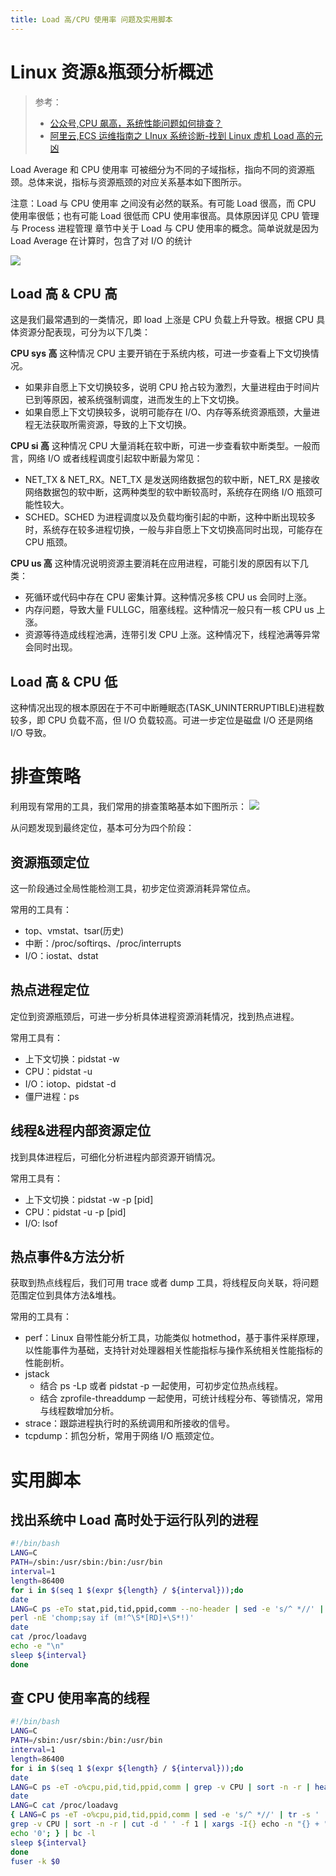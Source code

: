 ```yaml
---
title: Load 高/CPU 使用率 问题及实用脚本
---
```


# Linux 资源&瓶颈分析概述

> 参考：
> - [公众号,CPU 飙高，系统性能问题如何排查？](https://mp.weixin.qq.com/s/fzLcAkYwKhj-9hgoVkTzaw)
> - [阿里云,ECS 运维指南之 LInux 系统诊断-找到 Linux 虚机 Load 高的元凶](https://developer.aliyun.com/topic/download?id=143)

Load Average 和 CPU 使用率 可被细分为不同的子域指标，指向不同的资源瓶颈。总体来说，指标与资源瓶颈的对应关系基本如下图所示。

注意：Load 与 CPU 使用率 之间没有必然的联系。有可能 Load 很高，而 CPU 使用率很低；也有可能 Load 很低而 CPU 使用率很高。具体原因详见 CPU 管理 与 Process 进程管理 章节中关于 Load 与 CPU 使用率的概念。简单说就是因为 Load Average 在计算时，包含了对 I/O 的统计

![](https://notes-learning.oss-cn-beijing.aliyuncs.com/go9krg/1616164005685-f19dcd0b-9837-42cb-aeaa-a48586cf1cca.jpeg)

## Load 高 & CPU 高

这是我们最常遇到的一类情况，即 load 上涨是 CPU 负载上升导致。根据 CPU 具体资源分配表现，可分为以下几类：

**CPU sys 高**
这种情况 CPU 主要开销在于系统内核，可进一步查看上下文切换情况。

- 如果非自愿上下文切换较多，说明 CPU 抢占较为激烈，大量进程由于时间片已到等原因，被系统强制调度，进而发生的上下文切换。
- 如果自愿上下文切换较多，说明可能存在 I/O、内存等系统资源瓶颈，大量进程无法获取所需资源，导致的上下文切换。

**CPU si 高**
这种情况 CPU 大量消耗在软中断，可进一步查看软中断类型。一般而言，网络 I/O 或者线程调度引起软中断最为常见：

- NET_TX & NET_RX。NET_TX 是发送网络数据包的软中断，NET_RX 是接收网络数据包的软中断，这两种类型的软中断较高时，系统存在网络 I/O 瓶颈可能性较大。
- SCHED。SCHED 为进程调度以及负载均衡引起的中断，这种中断出现较多时，系统存在较多进程切换，一般与非自愿上下文切换高同时出现，可能存在 CPU 瓶颈。

**CPU us 高**
这种情况说明资源主要消耗在应用进程，可能引发的原因有以下几类：

- 死循环或代码中存在 CPU 密集计算。这种情况多核 CPU us 会同时上涨。
- 内存问题，导致大量 FULLGC，阻塞线程。这种情况一般只有一核 CPU us 上涨。
- 资源等待造成线程池满，连带引发 CPU 上涨。这种情况下，线程池满等异常会同时出现。

## Load 高 & CPU 低

这种情况出现的根本原因在于不可中断睡眠态(TASK_UNINTERRUPTIBLE)进程数较多，即 CPU 负载不高，但 I/O 负载较高。可进一步定位是磁盘 I/O 还是网络 I/O 导致。

# 排查策略

利用现有常用的工具，我们常用的排查策略基本如下图所示：
![](https://notes-learning.oss-cn-beijing.aliyuncs.com/go9krg/1616164005644-f386b76a-e4ac-447e-b4fc-185c5393c19f.jpeg)

从问题发现到最终定位，基本可分为四个阶段：

## 资源瓶颈定位

这一阶段通过全局性能检测工具，初步定位资源消耗异常位点。

常用的工具有：

- top、vmstat、tsar(历史)
- 中断：/proc/softirqs、/proc/interrupts
- I/O：iostat、dstat

## 热点进程定位

定位到资源瓶颈后，可进一步分析具体进程资源消耗情况，找到热点进程。

常用工具有：

- 上下文切换：pidstat -w
- CPU：pidstat -u
- I/O：iotop、pidstat -d
- 僵尸进程：ps

## 线程&进程内部资源定位

找到具体进程后，可细化分析进程内部资源开销情况。

常用工具有：

- 上下文切换：pidstat -w -p \[pid]
- CPU：pidstat -u -p \[pid]
- I/O: lsof

## 热点事件&方法分析

获取到热点线程后，我们可用 trace 或者 dump 工具，将线程反向关联，将问题范围定位到具体方法&堆栈。

常用的工具有：

- perf：Linux 自带性能分析工具，功能类似 hotmethod，基于事件采样原理，以性能事件为基础，支持针对处理器相关性能指标与操作系统相关性能指标的性能剖析。
- jstack
  - 结合 ps -Lp 或者 pidstat -p 一起使用，可初步定位热点线程。
  - 结合 zprofile-threaddump 一起使用，可统计线程分布、等锁情况，常用与线程数增加分析。
- strace：跟踪进程执行时的系统调用和所接收的信号。
- tcpdump：抓包分析，常用于网络 I/O 瓶颈定位。

# 实用脚本

## 找出系统中 Load 高时处于运行队列的进程

```bash
#!/bin/bash
LANG=C
PATH=/sbin:/usr/sbin:/bin:/usr/bin
interval=1
length=86400
for i in $(seq 1 $(expr ${length} / ${interval}));do
date
LANG=C ps -eTo stat,pid,tid,ppid,comm --no-header | sed -e 's/^ *//' |
perl -nE 'chomp;say if (m!^\S*[RD]+\S*!)'
date
cat /proc/loadavg
echo -e "\n"
sleep ${interval}
done
```

## 查 CPU 使用率高的线程

```bash
#!/bin/bash
LANG=C
PATH=/sbin:/usr/sbin:/bin:/usr/bin
interval=1
length=86400
for i in $(seq 1 $(expr ${length} / ${interval}));do
date
LANG=C ps -eT -o%cpu,pid,tid,ppid,comm | grep -v CPU | sort -n -r | head -20
date
LANG=C cat /proc/loadavg
{ LANG=C ps -eT -o%cpu,pid,tid,ppid,comm | sed -e 's/^ *//' | tr -s ' ' |
grep -v CPU | sort -n -r | cut -d ' ' -f 1 | xargs -I{} echo -n "{} + " &&
echo '0'; } | bc -l
sleep ${interval}
done
fuser -k $0
```
